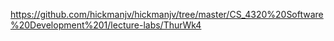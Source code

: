 https://github.com/hickmanjv/hickmanjv/tree/master/CS_4320%20Software%20Development%201/lecture-labs/ThurWk4